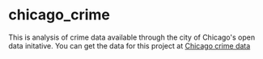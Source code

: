 # chicago_crime
This is analysis of crime data available through the city of Chicago's open data initative. You can get the data for this project at [Chicago crime data](https://data.cityofchicago.org/Public-Safety/Crimes-2001-to-present/ijzp-q8t2 "Chicago Crime Data")
